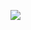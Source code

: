[![](https://img.shields.io/badge/Github-parsing-green.svg)](https://github.com/vincentmrlau/react-native-single-image-zoom-viewer)